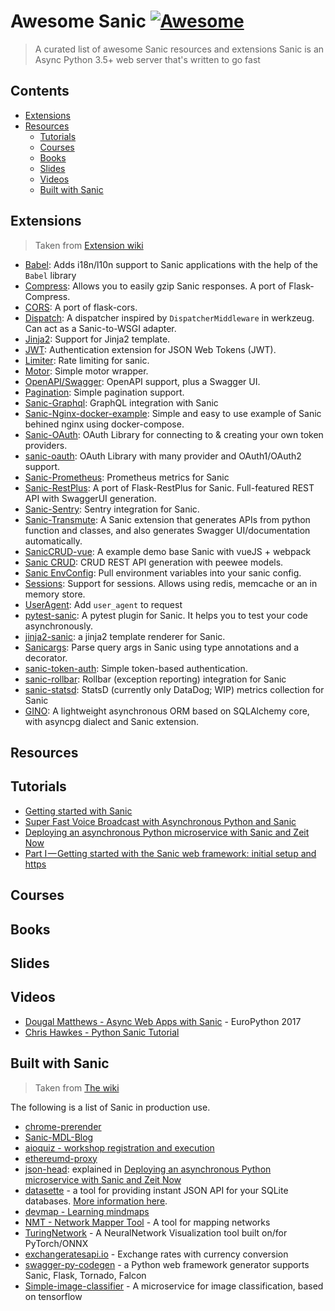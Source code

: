 # Awesome Sanic [![Awesome](https://cdn.rawgit.com/sindresorhus/awesome/d7305f38d29fed78fa85652e3a63e154dd8e8829/media/badge.svg)](https://github.com/sindresorhus/awesome)

> A curated list of awesome Sanic resources and extensions
> Sanic is an Async Python 3.5+ web server that's written to go fast

## Contents
- [Extensions](#extensions)
- [Resources](#resources)
  - [Tutorials](#tutorials)
  - [Courses](#courses)
  - [Books](#books)
  - [Slides](#slides)
  - [Videos](#videos)
  - [Built with Sanic](#built-with-sanic)

## Extensions
> Taken from [Extension wiki](https://github.com/channelcat/sanic/wiki/Extensions)
- [Babel](https://github.com/lixxu/sanic-babel): Adds i18n/l10n support to Sanic applications with the help of the `Babel` library
- [Compress](https://github.com/subyraman/sanic_compress): Allows you to easily gzip Sanic responses. A port of Flask-Compress.
- [CORS](https://github.com/ashleysommer/sanic-cors): A port of flask-cors.
- [Dispatch](https://github.com/ashleysommer/sanic-dispatcher): A dispatcher inspired by `DispatcherMiddleware` in werkzeug. Can act as a Sanic-to-WSGI adapter.
- [Jinja2](https://github.com/lixxu/sanic-jinja2): Support for Jinja2 template.
- [JWT](https://github.com/ahopkins/sanic-jwt): Authentication extension for JSON Web Tokens (JWT).
- [Limiter](https://github.com/bohea/sanic-limiter): Rate limiting for sanic.
- [Motor](https://github.com/lixxu/sanic-motor): Simple motor wrapper.
- [OpenAPI/Swagger](https://github.com/channelcat/sanic-openapi): OpenAPI support, plus a Swagger UI.
- [Pagination](https://github.com/lixxu/python-paginate): Simple pagination support.
- [Sanic-Graphql](https://github.com/graphql-python/sanic-graphql): GraphQL integration with Sanic
- [Sanic-Nginx-docker-example](https://github.com/itielshwartz/sanic-nginx-docker-example): Simple and easy to use example of Sanic behined nginx using docker-compose.
- [Sanic-OAuth](https://github.com/Sniedes722/Sanic-OAuth): OAuth Library for connecting to & creating your own token providers.
- [sanic-oauth](https://gitlab.com/SirEdvin/sanic-oauth): OAuth Library with many provider and OAuth1/OAuth2 support.
- [Sanic-Prometheus](https://github.com/dkruchinin/sanic-prometheus): Prometheus metrics for Sanic
- [Sanic-RestPlus](https://github.com/ashleysommer/sanic-restplus): A port of Flask-RestPlus for Sanic. Full-featured REST API with SwaggerUI generation.
- [Sanic-Sentry](https://github.com/serathius/sanic-sentry): Sentry integration for Sanic.
- [Sanic-Transmute](https://github.com/yunstanford/sanic-transmute): A Sanic extension that generates APIs from python function and classes, and also generates Swagger UI/documentation automatically.
- [SanicCRUD-vue](https://github.com/boylegu/SanicCRUD-vue): A example demo base Sanic with vueJS + webpack
- [Sanic CRUD](https://github.com/Typhon66/sanic_crud): CRUD REST API generation with peewee models.
- [Sanic EnvConfig](https://github.com/jamesstidard/sanic-envconfig): Pull environment variables into your sanic config.
- [Sessions](https://github.com/subyraman/sanic_session): Support for sessions. Allows using redis, memcache or an in memory store.
- [UserAgent](https://github.com/lixxu/sanic-useragent): Add `user_agent` to request
- [pytest-sanic](https://github.com/yunstanford/pytest-sanic): A pytest plugin for Sanic. It helps you to test your code asynchronously.
- [jinja2-sanic](https://github.com/yunstanford/jinja2-sanic): a jinja2 template renderer for Sanic.
- [Sanicargs](https://github.com/trustpilot/python-sanicargs): Parse query args in Sanic using type annotations and a decorator.
- [sanic-token-auth](https://github.com/saabeilin/sanic-token-auth): Simple token-based authentication.
- [sanic-rollbar](https://github.com/saabeilin/sanic-rollbar): Rollbar (exception reporting) integration for Sanic
- [sanic-statsd](https://github.com/saabeilin/sanic-statsd): StatsD (currently only DataDog; WIP) metrics collection for Sanic
- [GINO](https://github.com/fantix/gino): A lightweight asynchronous ORM based on SQLAlchemy core, with asyncpg dialect and Sanic extension.


## Resources

## Tutorials 
- [Getting started with Sanic](https://www.twilio.com/blog/2016/12/getting-started-with-sanic-the-asynchronous-uvloop-based-web-framework-for-python-3-5.html)
- [Super Fast Voice Broadcast with Asynchronous Python and Sanic](https://www.nexmo.com/blog/2017/10/05/fast-voice-broadcast-python-dr/)
- [Deploying an asynchronous Python microservice with Sanic and Zeit Now](https://simonwillison.net/2017/Oct/14/async-python-sanic-now/)
- [Part I — Getting started with the Sanic web framework: initial setup and https](https://medium.com/@michealjroberts/getting-started-with-the-sanic-web-framework-initial-setup-and-https-730a1eb7c8e3)

## Courses


## Books


## Slides


## Videos
- [Dougal Matthews - Async Web Apps with Sanic](https://www.youtube.com/watch?v=wb0lk4e9DEg&t=1s) - EuroPython 2017
- [Chris Hawkes - Python Sanic Tutorial](https://www.youtube.com/watch?v=WiGsWfwh0yY&t=3s)
## Built with Sanic
> Taken from [The wiki](https://github.com/channelcat/sanic/wiki/Projects)

The following is a list of Sanic in production use.

* [chrome-prerender](https://github.com/bosondata/chrome-prerender)
* [Sanic-MDL-Blog](https://github.com/stopspazzing/Sanic-MDL-Blog)
* [aioquiz - workshop registration and execution](https://github.com/pdyba/aioquiz)
* [ethereumd-proxy](https://github.com/DeV1doR/ethereumd-proxy)
* [json-head](https://json-head.now.sh/): explained in [Deploying an asynchronous Python microservice with Sanic and Zeit Now](https://simonwillison.net/2017/Oct/14/async-python-sanic-now/)
* [datasette](https://github.com/simonw/datasette) - a tool for providing instant JSON API for your SQLite databases. [More information here](https://simonwillison.net/2017/Nov/13/datasette/).
* [devmap - Learning mindmaps](https://github.com/sourcepirate/devmap)
* [NMT - Network Mapper Tool](https://github.com/gbnk0/nmt) - A tool for mapping networks
* [TuringNetwork](https://github.com/turingnetworkai/turingnetwork) - A NeuralNetwork Visualization tool built on/for PyTorch/ONNX
* [exchangeratesapi.io](https://github.com/madisvain/exchangeratesapi) - Exchange rates with currency conversion
* [swagger-py-codegen](https://github.com/guokr/swagger-py-codegen) - a Python web framework generator supports Sanic, Flask, Tornado, Falcon
* [Simple-image-classifier](https://github.com/gbnk0/simple-image-classifier) - A microservice for image classification, based on tensorflow